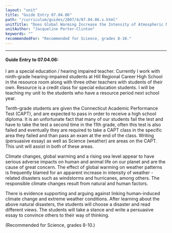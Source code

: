 ```yaml
---
layout: "unit"
title: "Guide Entry 07.04.06"
path: "/curriculum/guides/2007/4/07.04.06.x.html"
unitTitle: "Does Global Warming Increase the Intensity of Atmospheric Natural Disasters?"
unitAuthor: "Jacqueline Porter-Clinton"
keywords: ""
recommendedFor: "Recommended for Science, grades 8-10."
---
```

<body>
<hr/>
<h4>
Guide Entry to 07.04.06:
</h4>
<p>
I am a special education / hearing impaired teacher. Currently I work with ninth-grade hearing-impaired students at Hill Regional Career High School in the resource room along with three other teachers with students of their own. Resource is a credit class for special education students. I will be teaching my unit to the students who have a resource period next school year.
</p>
<p>
Tenth-grade students are given the Connecticut Academic Performance Test (CAPT), and are expected to pass in order to receive a high school diploma. It is an unfortunate fact that many of our students fail the test and have to take the test a second time in the 11th grade, often this test is also failed and eventually they are required to take a CAPT class in the specific area they failed and than pass an exam at the end of the class. Writing (persuasive essay) as well as Science (weather) are areas on the CAPT. This unit will assist in both of these areas.
</p>
<p>
Climate changes, global warming and a rising sea level appear to have serious adverse impacts on human and animal life on our planet and are the cause of great concern. The effect of global warming on weather patterns is frequently blamed for an apparent increase in intensity of weather - related disasters such as windstorms and hurricanes, among others. The responsible climate changes result from natural and human factors.
</p>
<p>
There is evidence supporting and arguing against linking human-induced climate change and extreme weather conditions. After learning about the above natural disasters, the students will choose a disaster and read different views. The students will take a stance and write a persuasive essay to convince others to their way of thinking.
</p>
<p>
(Recommended for Science, grades 8-10.)
</p>
</body>